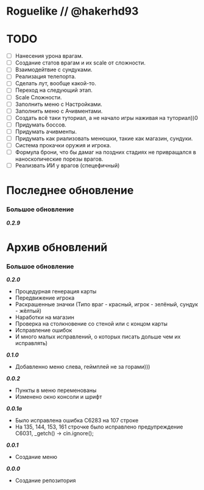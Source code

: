 # Roguelike // @hakerhd93

# TODO
- [ ] Нанесения урона врагам.
- [ ] Создание статов врагам и их scale от сложности.
- [ ] Взаимодейтвие с сундуками.
- [ ] Реализация телепорта.
- [ ] Сделать лут, вообще какой-то.
- [ ] Переход на следующий этап.
- [ ] Scale Сложности.
- [ ] Заполнить меню с Настройками.
- [ ] Заполнить меню с Ачивментами.
- [ ] Создать всё таки туториал, а не начало игры наживая на туториал))0
- [ ] Придумать боссов.
- [ ] Придумать ачивменты.
- [ ] Придумать как риализовать менюшки, такие как магазин, сундуки.
- [ ] Система прокачки оружия и игрока.
- [ ] Формула брони, что бы дамаг на поздних стадиях не привращался в наноскопические порезы врагов.
- [ ] Реализвать ИИ у врагов (спецефичный) 
# Последнее обновление
### Большое обновление
**_0.2.9_**

# Архив обновлений
### Большое обновление
**_0.2.0_**
- Процедурная генерация карты
- Передвижение игрока
- Раскрашенные значки (Типо враг - красный, игрок - зелёный, сундук - жёлтый)
- Наработки на магазин
- Проверка на столкновение со стеной или с концом карты
- Исправление ошибок
- И много малых исправлений, о которых писать дольше чем их исправлять)


**_0.1.0_**
- Добавленно меню слева, геймплей не за горами)))

**_0.0.2_**
- Пункты в меню переменованы
- Изменено окно консоли и шрифт

**_0.0.1a_**
- Было исправлена ошибка C6283 на 107 строке
- На 135, 144, 153, 161 строчке было исправлено предупреждение C6031, _getch() -> cin.ignore();

**_0.0.1_**
- Создание меню

**_0.0.0_**
- Создание репозитория
